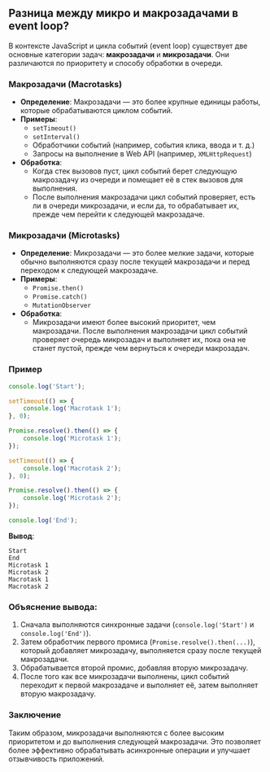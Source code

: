 ## Разница между микро и макрозадачами в event loop?

В контексте JavaScript и цикла событий (event loop) существует две основные категории задач: **макрозадачи** и **микрозадачи**. Они различаются по приоритету и способу обработки в очереди.

### Макрозадачи (Macrotasks)
- **Определение**: Макрозадачи — это более крупные единицы работы, которые обрабатываются циклом событий.
- **Примеры**:
  - `setTimeout()`
  - `setInterval()`
  - Обработчики событий (например, события клика, ввода и т. д.)
  - Запросы на выполнение в Web API (например, `XMLHttpRequest`)
- **Обработка**: 
  - Когда стек вызовов пуст, цикл событий берет следующую макрозадачу из очереди и помещает её в стек вызовов для выполнения. 
  - После выполнения макрозадачи цикл событий проверяет, есть ли в очереди микрозадачи, и если да, то обрабатывает их, прежде чем перейти к следующей макрозадаче.

### Микрозадачи (Microtasks)
- **Определение**: Микрозадачи — это более мелкие задачи, которые обычно выполняются сразу после текущей макрозадачи и перед переходом к следующей макрозадаче.
- **Примеры**:
  - `Promise.then()`
  - `Promise.catch()`
  - `MutationObserver`
- **Обработка**:
  - Микрозадачи имеют более высокий приоритет, чем макрозадачи. После выполнения макрозадачи цикл событий проверяет очередь микрозадач и выполняет их, пока она не станет пустой, прежде чем вернуться к очереди макрозадач.

### Пример

```javascript
console.log('Start');

setTimeout(() => {
    console.log('Macrotask 1');
}, 0);

Promise.resolve().then(() => {
    console.log('Microtask 1');
});

setTimeout(() => {
    console.log('Macrotask 2');
}, 0);

Promise.resolve().then(() => {
    console.log('Microtask 2');
});

console.log('End');
```

**Вывод**:
```
Start
End
Microtask 1
Microtask 2
Macrotask 1
Macrotask 2
```

### Объяснение вывода:
1. Сначала выполняются синхронные задачи (`console.log('Start')` и `console.log('End')`).
2. Затем обработчик первого промиса (`Promise.resolve().then(...)`), который добавляет микрозадачу, выполняется сразу после текущей макрозадачи.
3. Обрабатывается второй промис, добавляя вторую микрозадачу.
4. После того как все микрозадачи выполнены, цикл событий переходит к первой макрозадаче и выполняет её, затем выполняет вторую макрозадачу.

### Заключение
Таким образом, микрозадачи выполняются с более высоким приоритетом и до выполнения следующей макрозадачи. Это позволяет более эффективно обрабатывать асинхронные операции и улучшает отзывчивость приложений.